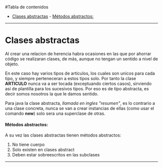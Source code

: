 #Tabla de contenidos
- [Clases abstractas](#clases-abstractas)
      - [Métodos abstractos:](#m%C3%A9todos-abstractos)

***

# Clases abstractas

Al crear una relacion de herencia habra ocasiones en las que por ahorrar código se realizaran clases, de más, aunque no tengan un sentido a nivel de objeto.

En este caso hay varios tipos de articulos, los cuales son unicos para cada tipo, y siempre perteneceran a estos tipos solo. Por tanto la clase **ARTICULO** nunca va a ser tocada (exceptuando ciertos casos), sirviendo así de plantilla para los sucesivos tipos.
Por eso es de tipo abstracta, es decir somos nosotros la que le damos sentido.

Para java la clase abstracta, *llamada en ingles "resumen"*, es lo contrario a una clase concreta, nunca se van a crear instancias de ellas (como usar el comando **new**) solo sera una superclase de otras.

#### Métodos abstractos: 
 A su vez las clases abstractas tienen métodos abstractos:
 1. No tiene cuerpo
 2. Solo existen en clases abstract
 3. Deben estar sobreescritos en las subclases


***
